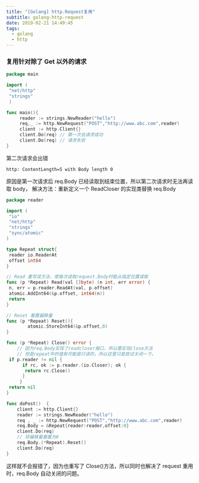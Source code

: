 ```yaml
---
title: "[Golang] http.Request复用"
subtitle: golang-http-request
date: 2019-02-21 14:49:45
tags:
  - golang
  - http
---
```


### 复用针对除了 Get 以外的请求

```go
package main

import (
 "net/http"
 "strings"
 )

func main(){
     reader := strings.NewReader("hello")
     req,_ := http.NewRequest("POST","http://www.abc.com",reader)
     client := http.Client{}
     client.Do(req) // 第一次会请求成功
     client.Do(req) // 请求失败
}
```

第二次请求会出错

`http: ContentLength=5 with Body length 0`

原因是第一次请求后 req.Body 已经读取到结束位置，所以第二次请求时无法再读取 body，
解决方法：重新定义一个 ReadCloser 的实现类替换 req.Body

```go
package reader

import (
 "io"
 "net/http"
 "strings"
 "sync/atomic"
)

type Repeat struct{
 reader io.ReaderAt
 offset int64
}

// Read 重写读方法，使每次读取request.Body时能从指定位置读取
func (p *Repeat) Read(val []byte) (n int, err error) {
 n, err = p.reader.ReadAt(val, p.offset)
 atomic.AddInt64(&p.offset, int64(n))
 return
}

// Reset 重置偏移量
func (p *Repeat) Reset(){
        atomic.StoreInt64(&p.offset,0)
}

func (p *Repeat) Close() error {
    // 因为req.Body实现了readcloser接口，所以要实现close方法
    // 但是repeat中的值有可能是只读的，所以这里只是尝试关闭一下。
 if p.reader != nil {
      if rc, ok := p.reader.(io.Closer); ok {
       return rc.Close()
      }
     }
 return nil
}

func doPost()  {
    client := http.Client{}
    reader := strings.NewReader("hello")
    req , _ := http.NewRequest("POST","http://www.abc.com",reader)
    req.Body = &Repeat{reader:reader,offset:0}
    client.Do(req)
    // 将偏移量重置为0
    req.Body.(*Repeat).Reset()
    client.Do(req)
}
```

这样就不会报错了，因为也重写了 Close()方法，所以同时也解决了 request 重用时，req.Body 自动关闭的问题。
